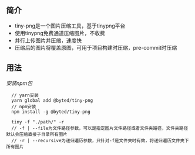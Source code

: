 ## 简介

* tiny-png是一个图片压缩工具，基于tinypng平台
* 使用tinypng免费通道压缩图片，不收费
* 并行上传图片并压缩，速度快
* 压缩后的图片将覆盖原图，可用于项目构建时压缩，pre-commit时压缩

## 用法
*安装npm包*
```
  // yarn安装  
  yarn global add @byted/tiny-png
  // npm安装
  npm install -g @byted/tiny-png
```
```
  tiny -f "./path/" -r
  // -f | --file为文件路径参数，可以是指定图片文件路径或者文件夹路径，文件夹路径默认会压缩直接子目录所有图片
  // -r | --recursive为递归遍历参数，只针对-f是文件夹时有效，将递归遍历文件夹下所有图片
```